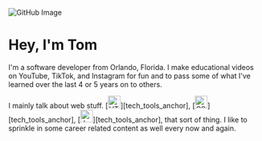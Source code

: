 ![GitHub Image](https://user-images.githubusercontent.com/108590766/188497421-2e4a1592-c054-4a1b-89db-e779601a7449.jpg)

# Hey, I'm Tom

I'm a software developer from Orlando, Florida. I make educational videos on YouTube, TikTok, and Instagram for fun and to pass some of what I've learned over the last 4 or 5 years on to others.

I mainly talk about web stuff. [<img src="https://img.shields.io/badge/HTML5-282C34?logo=html5&logoColor=E34F26" alt="HTML5 logo" title="HTML5" height="25" />][tech_tools_anchor], [<img src="https://img.shields.io/badge/CSS3-282C34?logo=css3&logoColor=1572B6" alt="CSS3 logo" title="CSS3" height="25" />][tech_tools_anchor], [<img src="https://img.shields.io/badge/JavaScript-282C34?logo=javascript&logoColor=F7DF1E" alt="JavaScript logo" title="JavaScript" height="25" />][tech_tools_anchor], that sort of thing. I like to sprinkle in some career related content as well every now and again. 
